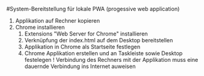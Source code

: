 #System-Bereitstellung für lokale PWA (progessive web application)
1.  Applikation auf Rechner kopieren
2.  Chrome installieren
    1.  Extensions "Web Server for Chrome" installieren
    2.  Verknüpfung der index.html auf dem Desktop bereitstellen
    3.  Applikation in Chrome als Startseite festlegen
    4.  Chrome Applikation erstellen und an Taskleiste sowie Desktop festelegen
! Verbindung des Rechners mit der Applikation muss eine dauernde Verbindung ins Internet auweisen
